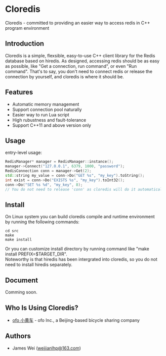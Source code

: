 Cloredis
=====

Cloredis - committed to providing an easier way to access redis in C++ program environment 

## Introduction

Cloredis is a simple, flexsible, easy-to-use C++ client library for the Redis database based on hiredis. As designed, accessing redis should be as easy as possible, like "Get a connection, run command", or even "Run command". That's to say, you don't need to connect redis or release the connection by yourself, and cloredis is where it should be. 

## Features

* Automatic memory management
* Support connection pool naturally
* Easier way to run Lua script
* High rubustness and fault-tolerance
* Support C++11 and above version only

## Usage

entry-level usage:
``` C++
RedisManager* manager = RedisManager::instance();
manager->Connect("127.0.0.1", 6379, 1000, "password"); 
RedisConnection conn = manager->Get(2);
std::string my_value = conn->Do("GET %s", "my_key").toString();
int exist = conn->Do("EXISTS %s", "my_key").toInt32();
conn->Do("SET %s %d", "my_key", 8);
// You do not need to release 'conn' as cloredis will do it automatically
```

## Install

On Linux system you can build cloredis compile and runtime environment by running the following commands:
``` shell
cd src
make
make install
```
Or you can customize install directory by running command like "make install PREFIX=$TARGET_DIR".  
Noteworthy is that hiredis has been intergrated into cloredis, so you do not need to install hiredis separately.

## Document

Comming soon.

## Who Is Using Cloredis?

* [ofo 小黄车](http://www.ofo.so/#/) - ofo Inc., a Beijing-based bicycle sharing company

## Authors

* James Wei (weijianlhp@163.com)

